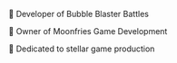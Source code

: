 🌊 Developer of Bubble Blaster Battles

🦑 Owner of Moonfries Game Development

🦈 Dedicated to stellar game production 
